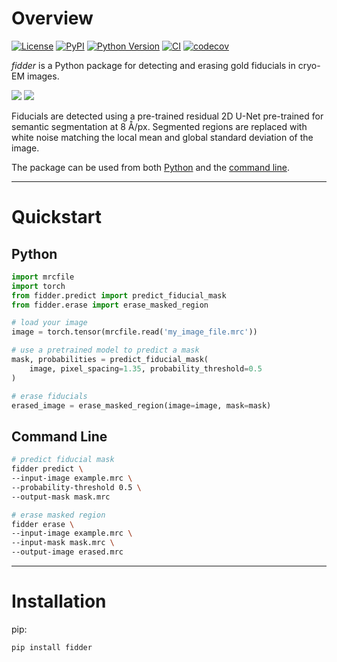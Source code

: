 # Overview

[![License](https://img.shields.io/pypi/l/fidder.svg?color=green)](https://github.com/teamtomo/fidder/raw/main/LICENSE)
[![PyPI](https://img.shields.io/pypi/v/fidder.svg?color=green)](https://pypi.org/project/fidder)
[![Python Version](https://img.shields.io/pypi/pyversions/fidder.svg?color=green)](https://python.org)
[![CI](https://github.com/teamtomo/fidder/actions/workflows/ci.yml/badge.svg)](https://github.com/teamtomo/fidder/actions/workflows/ci.yml)
[![codecov](https://codecov.io/gh/teamtomo/fidder/branch/main/graph/badge.svg)](https://codecov.io/gh/teamtomo/fidder)


*fidder* is a Python package for detecting and erasing gold fiducials in cryo-EM
images.

<script
  defer
  src="https://unpkg.com/img-comparison-slider@7/dist/index.js"
></script>


<img-comparison-slider tabindex="0">
  <img slot="first" src="https://user-images.githubusercontent.com/7307488/205206563-00944ef6-02b9-4830-9e67-86daed9ffffb.png"/>
  <img slot="second" src="https://user-images.githubusercontent.com/7307488/205206583-c9df5cdb-2034-484b-99d2-ce07827e90e3.png" />
</img-comparison-slider>

Fiducials are detected using a pre-trained residual 2D U-Net pre-trained 
for semantic segmentation at 8 Å/px. Segmented regions are replaced with white 
noise matching the local mean and global standard deviation of the image.

The package can be used from both
[Python](usage/python.md)
and the
[command line](usage/command_line.md).

---

# Quickstart

## Python

```python
import mrcfile
import torch
from fidder.predict import predict_fiducial_mask
from fidder.erase import erase_masked_region

# load your image
image = torch.tensor(mrcfile.read('my_image_file.mrc'))

# use a pretrained model to predict a mask
mask, probabilities = predict_fiducial_mask(
    image, pixel_spacing=1.35, probability_threshold=0.5
)

# erase fiducials
erased_image = erase_masked_region(image=image, mask=mask)
```
## Command Line

```bash
# predict fiducial mask
fidder predict \
--input-image example.mrc \
--probability-threshold 0.5 \
--output-mask mask.mrc

# erase masked region
fidder erase \
--input-image example.mrc \
--input-mask mask.mrc \
--output-image erased.mrc

```

---

# Installation

pip:

```shell
pip install fidder
```